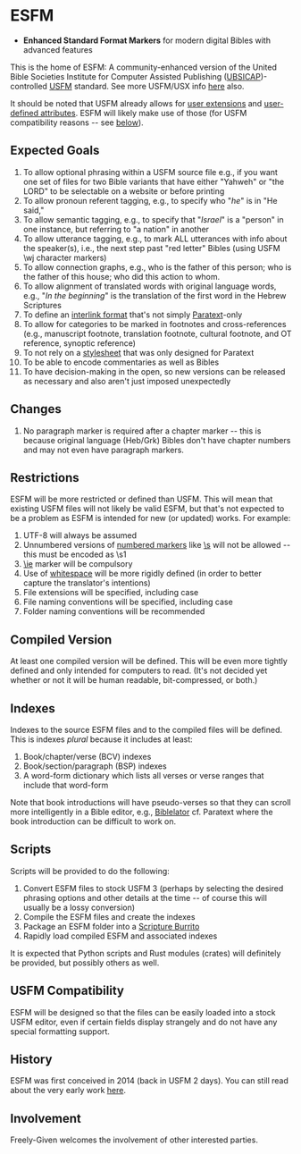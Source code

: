 # ESFM

- **Enhanced Standard Format Markers** for modern digital Bibles with advanced features

This is the home of ESFM: A community-enhanced version of the United Bible Societies Institute for Computer Assisted Publishing ([UBSICAP](https://github.com/ubsicap))-controlled [USFM](https://github.com/ubsicap/usfm) standard. See more USFM/USX info [here](https://docs.usfm.bible) also.

It should be noted that USFM already allows for [user extensions](https://ubsicap.github.io/usfm/about/syntax.html#z-namespace) and [user-defined attributes](https://ubsicap.github.io/usfm/attributes/index.html#user-defined-attributes). ESFM will likely make use of those (for USFM compatibility reasons -- see [below]()).

## Expected Goals

1. To allow optional phrasing within a USFM source file e.g., if you want one set of files for two Bible variants that have either "Yahweh" or "the LORD" to be selectable on a website or before printing
2. To allow pronoun referent tagging, e.g., to specify who "_he_" is in "He said,"
3. To allow semantic tagging, e.g., to specify that "_Israel_" is a "person" in one instance, but referring to "a nation" in another
4. To allow utterance tagging, e.g., to mark ALL utterances with info about the speaker(s), i.e., the next step past "red letter" Bibles (using USFM \wj character markers)
5. To allow connection graphs, e.g., who is the father of this person; who is the father of this house; who did this action to whom.
6. To allow alignment of translated words with original language words, e.g., "_In the beginning_" is the translation of the first word in the Hebrew Scriptures
7. To define an [interlink format](https://ubsicap.github.io/usfm/linking/index.html) that's not simply [Paratext](https://paratext.org/)-only
8. To allow for categories to be marked in footnotes and cross-references (e.g., manuscript footnote, translation footnote, cultural footnote, and OT reference, synoptic reference)
9. To not rely on a [stylesheet](https://ubsicap.github.io/usfm/about/index.html#paratext-stylesheet) that was only designed for Paratext
10. To be able to encode commentaries as well as Bibles
11. To have decision-making in the open, so new versions can be released as necessary and also aren't just imposed unexpectedly

## Changes

1. No paragraph marker is required after a chapter marker -- this is because original language (Heb/Grk) Bibles don't have chapter numbers and may not even have paragraph markers.

## Restrictions

ESFM will be more restricted or defined than USFM. This will mean that existing USFM files will not likely be valid ESFM, but that's not expected to be a problem as ESFM is intended for new (or updated) works. For example:

1. UTF-8 will always be assumed
2. Unnumbered versions of [numbered markers](https://ubsicap.github.io/usfm/about/syntax.html#numbered-markers) like [\s](https://ubsicap.github.io/usfm/titles_headings/index.html#s) will not be allowed -- this must be encoded as \s1
3. [\ie](https://ubsicap.github.io/usfm/introductions/index.html#ie) marker will be compulsory
4. Use of [whitespace](https://ubsicap.github.io/usfm/about/syntax.html#whitespace) will be more rigidly defined (in order to better capture the translator's intentions)
5. File extensions will be specified, including case
6. File naming conventions will be specified, including case
7. Folder naming conventions will be recommended

## Compiled Version

At least one compiled version will be defined. This will be even more tightly defined and only intended for computers to read. (It's not decided yet whether or not it will be human readable, bit-compressed, or both.)

## Indexes

Indexes to the source ESFM files and to the compiled files will be defined. This is indexes _plural_ because it includes at least:

1. Book/chapter/verse (BCV) indexes
2. Book/section/paragraph (BSP) indexes
3. A word-form dictionary which lists all verses or verse ranges that include that word-form

Note that book introductions will have pseudo-verses so that they can scroll more intelligently in a Bible editor, e.g., [Biblelator](https://freely-given.org/Software/Biblelator/) cf. Paratext where the book introduction can be difficult to work on.

## Scripts

Scripts will be provided to do the following:

1. Convert ESFM files to stock USFM 3 (perhaps by selecting the desired phrasing options and other details at the time -- of course this will usually be a lossy conversion)
2. Compile the ESFM files and create the indexes
3. Package an ESFM folder into a [Scripture Burrito](https://docs.burrito.bible)
4. Rapidly load compiled ESFM and associated indexes

It is expected that Python scripts and Rust modules (crates) will definitely be provided, but possibly others as well.

## USFM Compatibility

ESFM will be designed so that the files can be easily loaded into a stock USFM editor, even if certain fields display strangely and do not have any special formatting support.

## History

ESFM was first conceived in 2014 (back in USFM 2 days). You can still read about the very early work [here](https://freely-given.org/Software/BibleDropBox/ESFMBibles.html).

## Involvement

Freely-Given welcomes the involvement of other interested parties.
